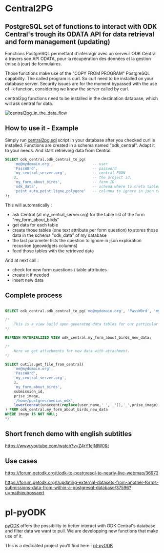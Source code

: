 # Central2PG
## PostgreSQL set of functions to interact with ODK Central's trough its ODATA API for data retrieval and form management (updating)

Fonctions PostgreSQL permettant d'interragir avec un serveur ODK Central à travers son API ODATA, pour la récupération des données et la gestion (mise à jour) de formulaires.

Those functions make use of the "COPY FROM PROGRAM" PostgreSQL capability. The called program is curl. So curl need to be installed on your database server.
Security issues are for the moment bypassed with the use of -k function, considering we know the server called by curl.

central2pg functions need to be installed in the destination database, which will ask central for data.

![central2pg_in_the_data_flow](https://user-images.githubusercontent.com/1642645/165459944-a8bfe56e-6cf3-410d-b337-70fe6d1e5ef3.png)

## How to use it - Example

Simply run [central2pg.sql](https://github.com/mathieubossaert/central2pg/blob/master/central2pg.sql) script in your database after you checked curl is installed.
Functions are created in a schema named "odk_central". Adapt it to your needs.
And start retrieving data from Central.

```sql
SELECT odk_central.odk_central_to_pg(
	'me@mydomain.org',                  -- user
	'PassW0rd',                         -- password
	'my_central_server.org',            -- central FQDN
	2,                                  -- the project id, 
	'my_form_about_birds',              -- form ID
	'odk_data',                         -- schema where to creta tables and store data
	'point_auto,point,ligne,polygone'	-- columns to ignore in json transformation to database attributes (geojson fields of GeoWidgets)
);


```

This will automatically : 
* ask Central (at my_central_server.org) for the table list of the form "my_form_about_birds"
* get data for each table
* create those tables (one text attribute per form question) to stores those data in the schema "odk_data" of my database
* the last parameter lists the question to ignore in json exploration recusrion (geowidgets columns)
* feed those tables with the retrieved data

And at next call : 
* check for new form questions / table attributes
* create it if needed
* insert new data

## Complete process
```sql

SELECT odk_central.odk_central_to_pg('me@mydomain.org', 'PassW0rd', 'my_central_server.org', 2, 'my_form_about_birds', 'odk_data','localisation');

/* 
	This is a view build upon generated data tables for our particular needs. It shows only new data (wich are not already in our internal database)
*/

REFRESH MATERIALIZED VIEW odk_central.my_form_about_birds_new_data;

/* 	
	Here we get attachments for new data with attachment.
*/

SELECT outils.get_file_from_central(
	'me@mydomain.org',
	'PassW0rd',
	'my_central_server.org', 
	2, 
	'my_form_about_birds',
	submission_id,
	prise_image,
	'/home/postgres/medias_odk',
	lower(concat(unaccent(replace(user_name,' ','_')),'_',prise_image))
) FROM odk_central.my_form_about_birds_new_data
WHERE image IS NOT NULL;
*/
```

## Short french demo with english subtitles
https://www.youtube.com/watch?v=Z4rY1ejNlW0&t

## Use cases
https://forum.getodk.org/t/odk-to-postgresql-to-nearly-live-webmap/36973

https://forum.getodk.org/t/updating-external-datasets-from-another-forms-submissions-data-from-within-a-postgresql-database/37596?u=mathieubossaert

# pl-pyODK

[pyODK](https://getodk.github.io/pyodk/) offers the possibility to better interact with ODK Central's database and filter data we want to pull.
We are developping new functions that make use of it.

This is a dedicated project you'll find here : [pl-pyODK](https://github.com/mathieubossaert/pl-pyodk)
